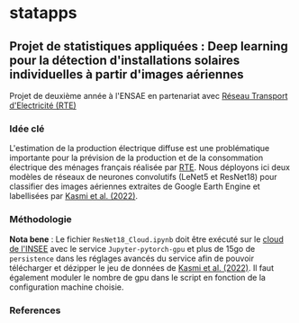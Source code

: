 # statapps

## **Projet de statistiques appliquées : Deep learning pour la détection d'installations solaires individuelles à partir d'images aériennes**

Projet de deuxième année à l'ENSAE en partenariat avec [Réseau Transport d'Electricité (RTE)](https://fr.wikipedia.org/wiki/RTE_(entreprise))
### **Idée clé**
L'estimation de la production électrique diffuse est une problématique importante pour la prévision de la production et de la consommation électrique des ménages français réalisée par [RTE](https://www.rte-france.com/eco2mix/la-production-delectricite-par-filiere). 
Nous déployons ici deux modèles de réseaux de neurones convolutifs (LeNet5 et ResNet18) pour classifier des images aériennes extraites de Google Earth Engine et labellisées par [Kasmi et al. (2022)](https://www.nature.com/articles/s41597-023-01951-4).

### **Méthodologie**


**Nota bene** : Le fichier ```ResNet18_Cloud.ipynb``` doit être exécuté sur le [cloud de l'INSEE](https://datalab.sspcloud.fr/home) avec le service ```Jupyter-pytorch-gpu``` et plus de 15go de ```persistence``` dans les réglages avancés du service afin de pouvoir télécharger et dézipper le jeu de données de [Kasmi et al. (2022)](https://www.nature.com/articles/s41597-023-01951-4). Il faut également moduler le nombre de gpu dans le script en fonction de la configuration machine choisie.


### **References**

